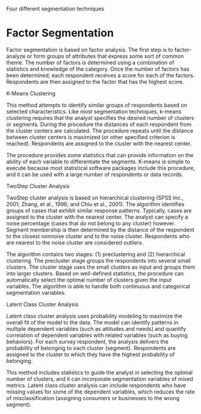 Four different segmentation techniques

# Factor Segmentation

Factor segmentation is based on factor analysis. The first step is to factor-analyze or form groups of attributes that express some sort of common theme. The number of factors is determined using a combination of statistics and knowledge of the category. Once the number of factors has been determined, each respondent receives a score for each of the factors. Respondents are then assigned to the factor that has the highest score.

K-Means Clustering

This method attempts to identify similar groups of respondents based on selected characteristics. Like most segmentation techniques, k-means clustering requires that the analyst specifies the desired number of clusters or segments. During the procedure the distances of each respondent from the cluster centers are calculated. The procedure repeats until the distance between cluster centers is maximized (or other specified criterion is reached). Respondents are assigned to the cluster with the nearest center.

The procedure provides some statistics that can provide information on the ability of each variable to differentiate the segments. K-means is simple to execute because most statistical software packages include this procedure, and it can be used with a large number of respondents or data records.

TwoStep Cluster Analysis

TwoStep cluster analysis is based on hierarchical clustering (SPSS Inc., 2001; Zhang, et al., 1996; and Chiu et al., 2001). The algorithm identifies groups of cases that exhibit similar response patterns. Typically, cases are assigned to the cluster with the nearest center. The analyst can specify a noise percentage (cases that do not belong to any cluster) however. Segment membership is then determined by the distance of the respondent to the closest nonnoise cluster and to the noise cluster. Respondents who are nearest to the noise cluster are considered outliers.

The algorithm contains two stages: (1) preclustering and (2) hierarchical clustering. The precluster stage groups the respondents into several small clusters. The cluster stage uses the small clusters as input and groups them into larger clusters. Based on well-defined statistics, the procedure can automatically select the optimal number of clusters given the input variables. The algorithm is able to handle both continuous and categorical segmentation variables.

Latent Class Cluster Analysis

Latent class cluster analysis uses probability modeling to maximize the overall fit of the model to the data. The model can identify patterns in multiple dependent variables (such as attitudes and needs) and quantify correlation of dependent variables with related variables (such as buying behaviors). For each survey respondent, the analysis delivers the probability of belonging to each cluster (segment). Respondents are assigned to the cluster to which they have the highest probability of belonging.

This method includes statistics to guide the analyst in selecting the optimal number of clusters, and it can incorporate segmentation variables of mixed metrics. Latent class cluster analysis can include respondents who have missing values for some of the dependent variables, which reduces the rate of misclassification (assigning consumers or businesses to the wrong segment).
